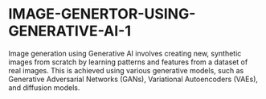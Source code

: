 # IMAGE-GENERTOR-USING-GENERATIVE-AI-1
Image generation using Generative AI involves creating new, synthetic images from scratch by learning patterns and features from a dataset of real images. This is achieved using various generative models, such as Generative Adversarial Networks (GANs), Variational Autoencoders (VAEs), and diffusion models. 
